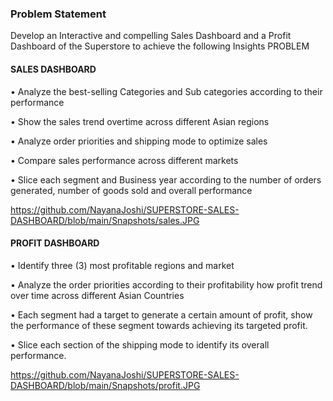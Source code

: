 ### Problem Statement
Develop an Interactive and compelling Sales Dashboard and a Profit Dashboard of the Superstore to achieve the following Insights
PROBLEM

#### SALES DASHBOARD
• Analyze the best-selling Categories and Sub categories according to their performance

• Show the sales trend overtime across different Asian regions

• Analyze order priorities and shipping mode to optimize sales

• Compare sales performance across different markets

• Slice each segment and Business year according to the number of orders generated, number of goods sold and overall performance

https://github.com/NayanaJoshi/SUPERSTORE-SALES-DASHBOARD/blob/main/Snapshots/sales.JPG 



#### PROFIT DASHBOARD

• Identify three (3) most profitable regions and market

• Analyze the order priorities according to their profitability how profit trend over time across different Asian Countries

• Each segment had a target to generate a certain amount of profit, show the performance of these 
segment towards achieving its targeted profit.

• Slice each section of the shipping mode to identify its overall performance.

 https://github.com/NayanaJoshi/SUPERSTORE-SALES-DASHBOARD/blob/main/Snapshots/profit.JPG
